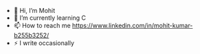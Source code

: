 - 👋 Hi, I’m Mohit
- 🌱 I’m currently learning C
- 📫 How to reach me https://www.linkedin.com/in/mohit-kumar-b255b3252/
- ⚡ I write occasionally
